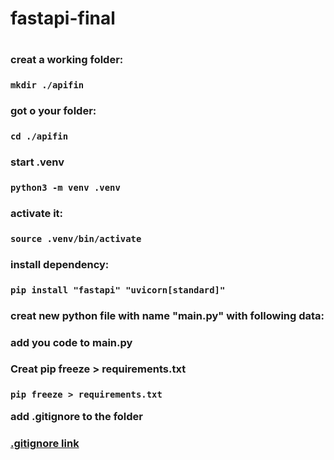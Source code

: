 
<h1> fastapi-final <h1>

<h3> creat a working folder: <h3>

```mkdir ./apifin```

<h3> got o your folder:  <h3>

```cd ./apifin```

<h3>start .venv<h3>

```python3 -m venv .venv```

<h3>activate it:<h3> 

```source .venv/bin/activate```

<h3> install dependency:<h3>

```pip install "fastapi" "uvicorn[standard]"```

<h3>creat new python file with name "main.py" with following data: <h3>

add you code to main.py

<h3>Creat pip freeze > requirements.txt<h3> 

```pip freeze > requirements.txt```

 add .gitignore to the folder <h3>
 
[.gitignore link](https://github.com/github/gitignore/blob/main/Python.gitignore)




